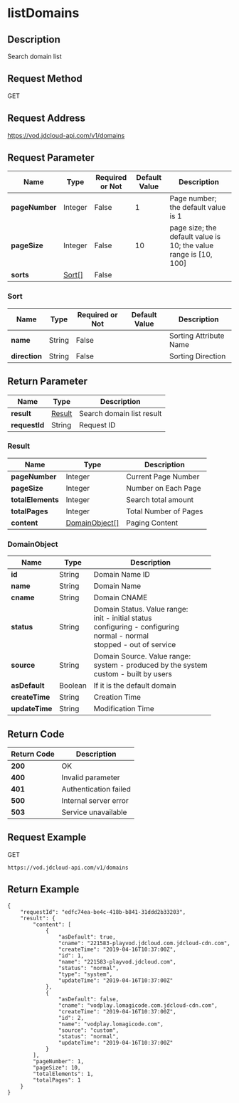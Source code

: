# listDomains


## Description
Search domain list

## Request Method
GET

## Request Address
https://vod.jdcloud-api.com/v1/domains


## Request Parameter
|Name|Type|Required or Not|Default Value|Description|
|---|---|---|---|---|
|**pageNumber**|Integer|False|1|Page number; the default value is 1|
|**pageSize**|Integer|False|10|page size; the default value is 10; the value range is [10, 100]|
|**sorts**|[Sort[]](listdomains#sort)|False| | |

### <div id="sort">Sort</div>
|Name|Type|Required or Not|Default Value|Description|
|---|---|---|---|---|
|**name**|String|False| |Sorting Attribute Name|
|**direction**|String|False| |Sorting Direction|

## Return Parameter
|Name|Type|Description|
|---|---|---|
|**result**|[Result](listdomains#result)|Search domain list result|
|**requestId**|String|Request ID|

### <div id="result">Result</div>
|Name|Type|Description|
|---|---|---|
|**pageNumber**|Integer|Current Page Number|
|**pageSize**|Integer|Number on Each Page|
|**totalElements**|Integer|Search total amount|
|**totalPages**|Integer|Total Number of Pages|
|**content**|[DomainObject[]](listdomains#domainobject)|Paging Content|
### <div id="domainobject">DomainObject</div>
|Name|Type|Description|
|---|---|---|
|**id**|String|Domain Name ID|
|**name**|String|Domain Name|
|**cname**|String|Domain CNAME|
|**status**|String|Domain Status. Value range: <br>  init - initial status<br>  configuring - configuring<br>  normal - normal<br>  stopped - out of service<br>|
|**source**|String|Domain Source. Value range:<br>  system - produced by the system<br>  custom - built by users<br>|
|**asDefault**|Boolean|If it is the default domain|
|**createTime**|String|Creation Time|
|**updateTime**|String|Modification Time|

## Return Code
|Return Code|Description|
|---|---|
|**200**|OK|
|**400**|Invalid parameter|
|**401**|Authentication failed|
|**500**|Internal server error|
|**503**|Service unavailable|

## Request Example
GET
```
https://vod.jdcloud-api.com/v1/domains

```

## Return Example
```
{
    "requestId": "edfc74ea-be4c-418b-b841-31ddd2b33203", 
    "result": {
        "content": [
            {
                "asDefault": true, 
                "cname": "221583-playvod.jdcloud.com.jdcloud-cdn.com", 
                "createTime": "2019-04-16T10:37:00Z", 
                "id": 1, 
                "name": "221583-playvod.jdcloud.com", 
                "status": "normal", 
                "type": "system", 
                "updateTime": "2019-04-16T10:37:00Z"
            }, 
            {
                "asDefault": false, 
                "cname": "vodplay.lomagicode.com.jdcloud-cdn.com", 
                "createTime": "2019-04-16T10:37:00Z", 
                "id": 2, 
                "name": "vodplay.lomagicode.com", 
                "source": "custom", 
                "status": "normal", 
                "updateTime": "2019-04-16T10:37:00Z"
            }
        ], 
        "pageNumber": 1, 
        "pageSize": 10, 
        "totalElements": 1, 
        "totalPages": 1
    }
}
```
